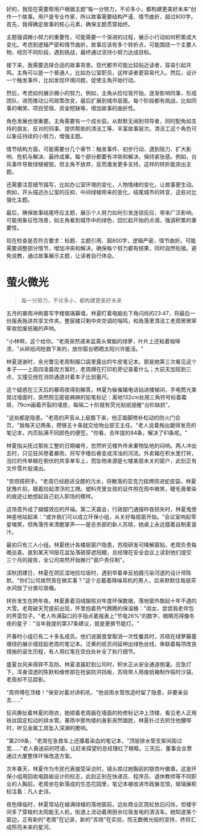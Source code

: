 <ReasoningChainRenderer>
好的，我现在需要帮用户根据主题“每一分努力，不论多小，都构建更美好未来”创作一个故事。用户是专业作家，所以故事需要结构严谨、情节曲折，超过800字。首先，我得确定故事的核心元素，确保主题贯穿始终。

主题强调微小努力的重要性，可能需要一个渐进的过程，展示小行动如何积累成大变化。考虑到逻辑严密和情节曲折，故事应该有多个转折点，可能围绕一个主要人物，经历不同阶段，遇到挑战，最终通过坚持小努力达成目标。

接下来，我需要选择合适的故事背景。现代都市可能比较贴近读者，容易引起共鸣。主角可以是一个普通人，比如办公室职员，这样读者更容易代入。然后，设计一个触发事件，比如发现环境问题，促使主角开始行动。

然后，考虑如何展示微小的努力。例如，主角从捡垃圾开始，逐渐影响同事，形成团队，进而推动公司政策改变，最后扩展到城市层面。每个阶段都有挑战，比如同事的嘲笑、项目受阻、资金短缺等，增加故事的曲折性。

角色发展也很重要。主角需要有一个成长弧，从默默无闻到领导者，同时配角如支持的朋友、反对的同事、提供帮助的清洁工等，丰富故事层次。清洁工这个角色可以象征持续的小努力，增强主题。

情节结构方面，可能需要分几个章节：触发事件、初步行动、遇到阻力、扩大影响、危机与解决、最终成果。每个部分都要有冲突和解决，保持紧张感。例如，台风事件导致绿植被毁，但主角不放弃，反而激发更多支持，这样的转折能突出主题。

还需要注意细节描写，比如办公室环境的变化，人物情绪的变化，让故事更生动。例如，开头描述办公室的压抑，中间绿植带来的变化，结尾城市的转变，这些对比强化主题。

最后，确保故事结尾呼应主题，展示个人努力如何引发连锁反应，带来广泛影响。可能用象征性场景，如主角看到城市中的绿色，回忆起开始的点滴，强调积累的重要性。

现在检查是否符合要求：标题、主题引用、超800字，逻辑严密，情节曲折。可能需要调整部分情节，增加冲突和解决，确保每个努力都有结果，同时自然衔接。避免说教，通过故事展示主题，让读者自行体会。
</ReasoningChainRenderer>

# 萤火微光

> 每一分努力，不论多小，都构建更美好未来

五月的暴雨冲刷着写字楼玻璃幕墙，林夏盯着电脑右下角闪烁的23:47，将最后一份报表拖进共享文件夹。整层楼只剩中央空调的嗡鸣，和角落里清洁工老周窸窸窣窣收拾废纸箱的声响。

"小林啊，这个给你。"老周突然递来盆蔫头耷脑的绿萝，叶片上还粘着咖啡渍，"从碎纸间抢救下来的，放你窗台晒晒太阳兴许能活。"

林夏道谢时，余光瞥见老周制服口袋里露出的牛皮笔记本。那是她第三次看见这个本子——上周四凌晨改方案时，老周蹲在打印机旁记录着什么；大前天加班到三点，又撞见他在消防通道对着本子比划量尺。

这个疑惑在三天后的暴雨夜得到解答。林夏为躲催婚电话钻进楼梯间，手电筒光束晃过墙面时，突然照见密密麻麻的铅笔标记：离地132cm处用三角符号标着霉斑，79cm画着开裂的墙皮，每隔二十阶就有荧光贴纸提醒"台阶缺损"。

"这些都是隐患。"老周的声音从上层飘下来，他正踮脚修补松动的防火门合页，"我每天记两条，攒够五十条就交给物业部王主任。"老人说着掏出磨得发亮的笔记本，内页贴满不同颜色的便签，"你看，去年提的84条，解决了61条呢。"

林夏指尖抚过那些工整的日期编号，忽然听见楼外传来重物坠地的闷响。两人冲出去时，只见狂风卷着暴雨，将写字楼后巷变成浑浊的河流。外卖箱在积水里打转，泡烂的传单糊在倒伏的共享单车上，而坠物来源是七楼某扇未关的窗户，此刻正有文件雪片般涌出。

"劳烦搭把手。"老周已经趟进没膝的污水，将散落的亚克力挂牌捞进蛇皮袋。林夏犹豫片刻，跟着捡起漂浮的工牌。塑料壳里女孩的证件照在雨中微笑，睫毛膏晕染的痕迹让她想起自己初入职场的模样。

这场意外成了蝴蝶效应的开端。第二天晨会，行政部门通报昨夜损失时，林夏鬼使神差地站起来："或许我们可以成立环保小组，从关好每扇窗开始。"会议室响起零星嗤笑，但角落传来清脆掌声——是总务部的新人苏晓，她桌上永远摆着自制麦苗汁。

最初只有三人小组。林夏统计各楼层窗户隐患，苏晓研发可降解窗贴，老周负责每晚巡查。直到某天18层花盆坠落砸穿遮阳棚，总经理在安全会议上读到他们提交三个月的报告，全公司突然开始推行"窗户责任制"。

深秋团建日，林夏在郊区湿地捡垃圾时，遇到举着单反拍摄污染河道的设计师陈默。"你们公司居然真在做实事？"这个总戴着降噪耳机的男人，后来默默往每层茶水间放了分类垃圾桶。

转折发生在跨年夜。林夏裹着羽绒服核对年度环保数据，落地窗外飘起十年不遇的大雪。老周破天荒提前出现，怀里抱着热气腾腾的保温桶："闺女，尝尝我老伴包的荠菜饺子。"老人布满裂口的手指点着报表上"节电26%"的数字，眼睛亮得像冬夜的星子："当年我提的第37条建议，就是更换节能灯。"

开春时小组已有二十多名成员。他们说服食堂取消一次性餐具时，苏晓在绿萝藤蔓缠绕的展示墙挂起老周的笔记本。泛黄的纸页间延伸出绿色丝线，串联着每项改良措施的诞生历程，有人用红笔在空白处补全了执行细节。

盛夏台风来得猝不及防。林夏凌晨赶到公司时，积水正从安全通道倒灌。应急灯下，浑身湿透的陈默和维修部在抢装防洪挡板，苏晓带人用废纸箱制作临时沙袋。老周却不见踪影。

"周师傅在顶楼！"保安对着对讲机吼，"他说雨水管改造时留了隐患，非要亲自去......"

狂风撕扯着林夏的雨衣，她顺着老周画在墙面的检修标记冲上顶楼，看见老人正用铁丝固定松动的排水管。暴雨中那佝偻的身影突然踉跄，林夏扑过去抓住他腰带时，听见金属工具坠入深渊的脆响。

"第209条，"老周在急救车上还攥着染血的笔记本，"顶层排水管支架间距过宽......"老人昏迷前的呓语，让赶来探望的总经理红了眼眶。三天后，董事会全票通过大厦整体环保改造方案。

次年春天，林夏作为市民代表接受采访时，镜头掠过她胸前的银杏叶徽章。这是环保小组用回收电路板设计的标志，此刻正别在快递员、程序员、退休教师等不同职业的人胸前。老周坐在新落成的生态花园里，笔记本被收进市政展览馆，玻璃展柜标注着：凡人史诗。

夜色降临时，林夏常站在缀满绿植的落地窗前。远处商业区霓虹依旧闪烁，但楼宇间多了穿梭的太阳能无人机，街道上流动着用厨余垃圾发电的清洁车。她知道某个窗边，正有新的"老周"在记录，新的"苏晓"在实验，而无数微光般的坚持，终将汇成照亮未来的星河。